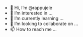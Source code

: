 - 👋 Hi, I’m @rappujele
- 👀 I’m interested in ...
- 🌱 I’m currently learning ...
- 💞️ I’m looking to collaborate on ...
- 📫 How to reach me ...

<!---
rappujele/rappujele is a ✨ special ✨ repository because its `README.md` (this file) appears on your GitHub profile.
You can click the Preview link to take a look at your changes.
--->
